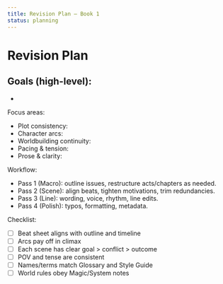 ```yaml
---
title: Revision Plan — Book 1
status: planning
---
```


# Revision Plan

Goals (high-level):
- 
- 

Focus areas:
- Plot consistency:
- Character arcs:
- Worldbuilding continuity:
- Pacing & tension:
- Prose & clarity:

Workflow:
- Pass 1 (Macro): outline issues, restructure acts/chapters as needed.
- Pass 2 (Scene): align beats, tighten motivations, trim redundancies.
- Pass 3 (Line): wording, voice, rhythm, line edits.
- Pass 4 (Polish): typos, formatting, metadata.

Checklist:
- [ ] Beat sheet aligns with outline and timeline
- [ ] Arcs pay off in climax
- [ ] Each scene has clear goal > conflict > outcome
- [ ] POV and tense are consistent
- [ ] Names/terms match Glossary and Style Guide
- [ ] World rules obey Magic/System notes
